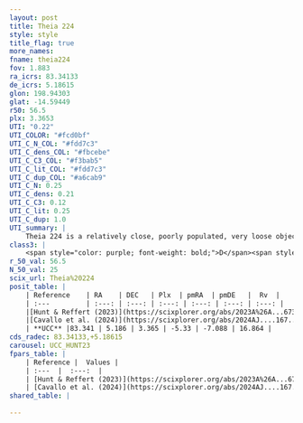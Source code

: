 ```yaml
---
layout: post
title: Theia 224
style: style
title_flag: true
more_names: 
fname: theia224
fov: 1.883
ra_icrs: 83.34133
de_icrs: 5.18615
glon: 198.94303
glat: -14.59449
r50: 56.5
plx: 3.3653
UTI: "0.22"
UTI_COLOR: "#fcd0bf"
UTI_C_N_COL: "#fdd7c3"
UTI_C_dens_COL: "#fbcebe"
UTI_C_C3_COL: "#f3bab5"
UTI_C_lit_COL: "#fdd7c3"
UTI_C_dup_COL: "#a6cab9"
UTI_C_N: 0.25
UTI_C_dens: 0.21
UTI_C_C3: 0.12
UTI_C_lit: 0.25
UTI_C_dup: 1.0
UTI_summary: |
    Theia 224 is a relatively close, poorly populated, very loose object of very low C3 quality. It was recently reported in the literature.
class3: |
    <span style="color: purple; font-weight: bold;">D</span><span style="color: red; font-weight: bold;">C</span>
r_50_val: 56.5
N_50_val: 25
scix_url: Theia%20224
posit_table: |
    | Reference    | RA    | DEC   | Plx  | pmRA  | pmDE   |  Rv  |
    | :---         | :---: | :---: | :---: | :---: | :---: | :---: |
    |[Hunt & Reffert (2023)](https://scixplorer.org/abs/2023A%26A...673A.114H) | 83.038 | 5.15 | 3.35 | -5.462 | -7.008 | 23.67 |
    |[Cavallo et al. (2024)](https://scixplorer.org/abs/2024AJ....167...12C) | 84.115 | 5.762 | 3.351 | -- | -- | -- |
    | **UCC** |83.341 | 5.186 | 3.365 | -5.33 | -7.088 | 16.864 | 
cds_radec: 83.34133,+5.18615
carousel: UCC_HUNT23
fpars_table: |
    | Reference |  Values |
    | :---  |  :---:  |
    | [Hunt & Reffert (2023)](https://scixplorer.org/abs/2023A%26A...673A.114H) | `AV50=0.088, diffAV50=0.441, MOD50=7.299, logAge50=8.188` |
    | [Cavallo et al. (2024)](https://scixplorer.org/abs/2024AJ....167...12C) | `AV50=0.58, dMod50=7.43, logAge50=8.35, [Fe/H]50=0.24` |
shared_table: |
    
---
```

